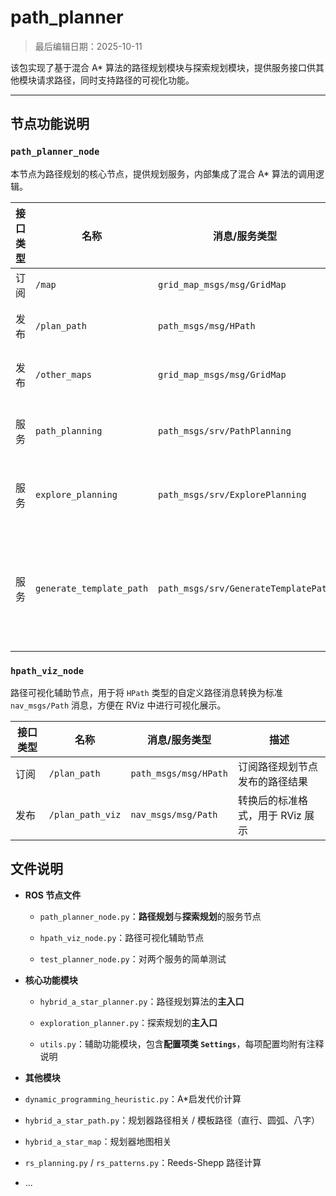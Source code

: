 # path_planner

> 最后编辑日期：2025-10-11

该包实现了基于混合 A* 算法的路径规划模块与探索规划模块，提供服务接口供其他模块请求路径，同时支持路径的可视化功能。

------

## 节点功能说明

### `path_planner_node`

本节点为路径规划的核心节点，提供规划服务，内部集成了混合 A* 算法的调用逻辑。

| 接口类型 | 名称                     | 消息/服务类型                        | 描述                                                                                              |
| -------- | ------------------------ | ------------------------------------ | ------------------------------------------------------------------------------------------------- |
| 订阅     | `/map`                   | `grid_map_msgs/msg/GridMap`          | 建图节点提供的高程图                                                                              |
| 发布     | `/plan_path`             | `path_msgs/msg/HPath`                | 规划成功后，规划结果会<u>转发</u>到该话题                                                         |
| 发布     | `/other_maps`            | `grid_map_msgs/msg/GridMap`          | 向外界暴露规划器内部计算出的各种地图                                                              |
| 服务     | `path_planning`          | `path_msgs/srv/PathPlanning`         | 路径规划的服务端，**路径规划需要通过该服务触发**                                                  |
| 服务     | `explore_planning`       | `path_msgs/srv/ExplorePlanning`      | 探索规划的服务端，在可通行地图中采样生成中间目标                                                  |
| 服务     | `generate_template_path` | `path_msgs/srv/GenerateTemplatePath` | 生成模板路径（直行、圆弧、八字），该路径**不考虑**障碍物，但是同样会向`/plan_path`<u>转发</u>消息 |

### `hpath_viz_node`

路径可视化辅助节点，用于将 `HPath` 类型的自定义路径消息转换为标准 `nav_msgs/Path` 消息，方便在 RViz 中进行可视化展示。

| 接口类型 | 名称             | 消息/服务类型         | 描述                             |
| -------- | ---------------- | --------------------- | -------------------------------- |
| 订阅     | `/plan_path`     | `path_msgs/msg/HPath` | 订阅路径规划节点发布的路径结果   |
| 发布     | `/plan_path_viz` | `nav_msgs/msg/Path`   | 转换后的标准格式，用于 RViz 展示 |

## 文件说明

- **ROS 节点文件**
  - `path_planner_node.py`：**路径规划**与**探索规划**的服务节点
  
  - `hpath_viz_node.py`：路径可视化辅助节点

  - `test_planner_node.py`：对两个服务的简单测试
  
- **核心功能模块**
  - `hybrid_a_star_planner.py`：路径规划算法的**主入口**

  - `exploration_planner.py`：探索规划的**主入口**

  - `utils.py`：辅助功能模块，包含**配置项类 `Settings`**，每项配置均附有注释说明

- **其他模块**
- `dynamic_programming_heuristic.py`：A*启发代价计算
  
- `hybrid_a_star_path.py`：规划器路径相关 / 模板路径（直行、圆弧、八字）

- `hybrid_a_star_map`：规划器地图相关
  
- `rs_planning.py` / `rs_patterns.py`：Reeds-Shepp 路径计算
  
- ...
